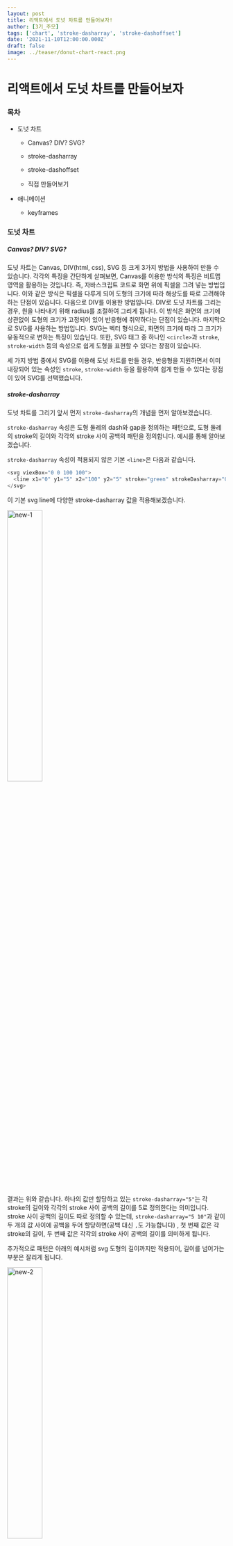 ```yaml
---
layout: post
title: 리액트에서 도넛 차트를 만들어보자!
author: [3기_주모]
tags: ['chart', 'stroke-dasharray', 'stroke-dashoffset']
date: '2021-11-10T12:00:00.000Z'
draft: false
image: ../teaser/donut-chart-react.png
---
```


# 리액트에서 도넛 차트를 만들어보자

### 목차

- 도넛 차트

  - Canvas? DIV? SVG?

  - stroke-dasharray

  - stroke-dashoffset

  - 직접 만들어보기

- 애니메이션
  - keyframes

### 도넛 차트

##### Canvas? DIV? SVG?

도넛 차트는 Canvas, DIV(html, css), SVG 등 크게 3가지 방법을 사용하여 만들 수 있습니다. 각각의 특징을 간단하게 살펴보면, Canvas를 이용한 방식의 특징은 비트맵 영역을 활용하는 것입니다. 즉, 자바스크립트 코드로 화면 위에 픽셀을 그려 넣는 방법입니다. 이와 같은 방식은 픽셀을 다루게 되어 도형의 크기에 따라 해상도를 따로 고려해야 하는 단점이 있습니다. 다음으로 DIV를 이용한 방법입니다. DIV로 도넛 차트를 그리는 경우, 원을 나타내기 위해 radius를 조절하여 그리게 됩니다. 이 방식은 화면의 크기에 상관없이 도형의 크기가 고정되어 있어 반응형에 취약하다는 단점이 있습니다. 마지막으로 SVG를 사용하는 방법입니다. SVG는 벡터 형식으로, 화면의 크기에 따라 그 크기가 유동적으로 변하는 특징이 있습닌다. 또한, SVG 태그 중 하나인 `<circle>`과 `stroke`, `stroke-width` 등의 속성으로 쉽게 도형을 표현할 수 있다는 장점이 있습니다.

세 가지 방법 중에서 SVG를 이용해 도넛 차트를 만들 경우, 반응형을 지원하면서 이미 내장되어 있는 속성인 `stroke`, `stroke-width` 등을 활용하여 쉽게 만들 수 있다는 장점이 있어 SVG를 선택했습니다.

##### stroke-dasharray

도넛 차트를 그리기 앞서 먼저 `stroke-dasharray`의 개념을 먼저 알아보겠습니다.

`stroke-dasharray` 속성은 도형 둘레의 dash와 gap을 정의하는 패턴으로, 도형 둘레의 stroke의 길이와 각각의 stroke 사이 공백의 패턴을 정의합니다. 예시를 통해 알아보겠습니다.

`stroke-dasharray` 속성이 적용되지 않은 기본 `<line>`은 다음과 같습니다.

```javascript
<svg viexBox="0 0 100 100">
  <line x1="0" y1="5" x2="100" y2="5" stroke="green" strokeDasharray="0" />
</svg>
```

이 기본 svg line에 다양한 stroke-dasharray 값을 적용해보겠습니다.

<img width="40%" alt="new-1" src="https://user-images.githubusercontent.com/40762111/140966870-741fedd3-45fe-46d3-9fee-02d8c10b0be0.png">

결과는 위와 같습니다. 하나의 값만 할당하고 있는 `stroke-dasharray="5"`는 각 stroke의 길이와 각각의 stroke 사이 공백의 길이를 5로 정의한다는 의미입니다. stroke 사이 공백의 길이도 따로 정의할 수 있는데, `stroke-dasharray="5 10"`과 같이 두 개의 값 사이에 공백을 두어 할당하면(공백 대신 `,`도 가능합니다) , 첫 번째 값은 각 stroke의 길이, 두 번째 값은 각각의 stroke 사이 공백의 길이를 의미하게 됩니다.

추가적으로 패턴은 아래의 예시처럼 svg 도형의 길이까지만 적용되어, 길이를 넘어가는 부분은 잘리게 됩니다.

<img width="40%" alt="new-2" src="https://user-images.githubusercontent.com/40762111/140972913-d2d2ea1e-550a-4668-b451-a33b19a2618b.png">

그럼 도넛에도 적용해 보겠습니다.

도넛의 둘레의 길이가 약 565인 원이 있습니다. 이 도넛에 `stroke-dasharray="20"`, `stroke-dasharray="40"`, `stroke-dasharray="60"` `stroke-dasharray="40 20"`을 각각 적용해 살펴보겠습니다.

<img width="40%" alt="3" src="https://user-images.githubusercontent.com/40762111/140849596-83847816-4d59-4488-957a-ebb4049f7101.png">

<img width="40%" alt="4" src="https://user-images.githubusercontent.com/40762111/140849600-51904ca8-09e5-4522-a125-5ad634ad6c33.png">

<img width="40%" alt="5" src="https://user-images.githubusercontent.com/40762111/140849605-ce7cd8a5-b675-48d7-a94b-8a5d27924a26.png">

<img width="40%" alt="6" src="https://user-images.githubusercontent.com/40762111/140851420-b836580a-9024-4f09-a237-f8233ebbd9d3.png">

위의 svg line 예시와 동일합니다. 다만 svg circle은 `stroke-dasharray` 패턴이 시계 3시 방향에서 시작한다는 특징이 있습니다.

##### stroke-dashoffset

이번에는 `stroke-dashoffset` 속성을 알아보겠습니다. `stroke-dashoffset`은 dash array를 렌더링 할 때 offset을 정의하는 속성입니다. 예시로 확인해 보겠습니다.

<img width="40%" alt="7" src="https://user-images.githubusercontent.com/40762111/141059819-b72235f6-811f-4cd4-ab3b-630cd7ab813d.png">

<img width="80%" alt="8" src="https://user-images.githubusercontent.com/40762111/141062621-9cc22bb1-84ea-4f13-950b-4d1a0dd1d145.png">

svg line의 기본 형태는 `stroke-dasharray="10 5"`입니다. 여기에 `stroke-dashoffset` 속성을 적용하면 할당되는 값에 따라 화면에 보이는 패턴이 변경됩니다. 두 번째 그림에서 네모 박스는 실제로 화면에서 보이는 영역입니다. 양수인 경우, 할당된 값만큼 네모 박스가 오른쪽으로 이동하여 박스 안에 속한 패턴이 화면에 보이게 됩니다. 음수인 경우, 그 반대인 왼쪽으로 이동합니다.

`stroke-dashoffset` 값에 따라 네모 박스가 이동한다고 하여 화면에 보이는 영역 자체가 이동한다고 착각할 수 있습니다. 하지만, 첫 번째 그림과 같이 화면에 보이는 영역의 위치는 동일하고 영역 내 패턴의 모습만 달라지게 됩니다.

##### 직접 만들어보기

만들고자 하는 차트는 75%를 표시하고 있는 도넛 차트입니다. 바로 진행해 보겠습니다.

환경은 CRA를 이용하여 구성했고, 전체적인 코드를 보여주기 위해서 도넛 차트를 컴포넌트로 따로 분리하지 않았습니다.

```javascript
// App.js

const App = () => (
  <div style={{ marginTop: '50px', marginLeft: '50px' }}>
    <div style={{ width: '200px', height: '200px' }}>
      <svg viewBox="0 0 200 200">
        <circle cx="100" cy="100" r="90" fill="none" stroke="beige" strokeWidth="20" />
        <circle
          cx="100"
          cy="100"
          r="90"
          fill="none"
          stroke="green"
          strokeWidth="20"
          strokeDasharray={2 * Math.PI * 90 * 0.75}
        />
      </svg>
    </div>
  </div>
);

export default App;
```

<img width="40%" alt="9" src="https://user-images.githubusercontent.com/40762111/141073412-6a563d47-d5bc-457c-a101-0964bcc1b159.png">

설명하기 앞서, 올바른 속성은 위 코드처럼 `strokeDasharray={2 * Math.PI * 90 * 0.75}`인데, 이해를 돕기 위해서 `stroke-dasharray="2πr * 0.75"`라고 표현하겠습니다.

75%의 도넛 차트를 그리기 위해서 `stroke-dasharray="2πr * 0.75"` 속성을 사용했습니다. 전체 원의 둘레 공식인 2 πr에 0.75를 곱한 값입니다.

> 둘레의 길이는 `2* Math.PI * 반지름` 또는 `document.getElementById().getTotalLength()` 등으로 구할 수 있습니다.

다음 과정은 도넛 차트를 반시계 방향으로 90° 회전시키는 것입니다. svg에서 도형을 회전시키기 위한 방법으로 `stroke-dasharray`와 `stroke-dashoffset` 속성을 활용할 수 있는데, `stroke-dasharray` 속성으로 먼저 패턴을 정의하고, `stroke-dashoffset` 속성을 이용해서 패턴에서 화면에 보이는 영역을 조정하는 방식입니다.

먼저 현재 도넛 차트에 정의되어 있는 패턴을 확인해 보겠습니다.

<img width="100%" alt="10" src="https://user-images.githubusercontent.com/40762111/141143067-03ad26e2-e503-4bdb-b546-20b5f2d0af56.png">

패턴은 위 그림과 같이 `stroke-dasharray="2πr * 0.75"`로, stroke의 길이와 stroke 사이 간격 모두 `2πr * 0.75`로 정의되어 있고, 화면에 보이는 영역은 빨간 네모 박스 부분입니다. 하지만 최종적으로 화면에 보여야 하는 영역은 다음과 같습니다.

<img width="40%" alt="11-2" src="https://user-images.githubusercontent.com/40762111/141103931-7accdbb9-858d-47e2-8a06-afcfec6c8295.png">

<img width="50%" alt="11" src="https://user-images.githubusercontent.com/40762111/141106723-38c43598-2eed-4f87-8e93-f76a91319c6c.png">

circle에서 stroke가 3시 방향에서 시작되므로, 12시 방향을 0°라고 했을 때, 3시 방향인 90°에서 9시 방향인 270°까지 색이 채워지고, 270°에서 360(0)°까지 공백, 0°에서 90°까지 다시 색이 채워져야 합니다.

현재 정의되어 있는 패턴으로는 `stroke-dashoffset`을 조정해도 목표로 하는 패턴을 표현할 수 없기 때문에, 패턴을 다시 정의합니다.

<img width="100%" alt="12" src="https://user-images.githubusercontent.com/40762111/141143083-b80a70a7-f02c-48bc-9245-d2af384008b2.png">

stroke의 길이는 전체 둘레의 75%에 해당하는 `2πr * 0.75`, 각 stroke 사이 공백은 전체 둘레의 25%에 해당하는 `2πr * 0.25`로 `stroke-dasharray="2πr * 0.75, 2πr * 0.25"`로 변경합니다.

> 각 stroke 사이 공백을 `2πr * 0.25`로 한 이유는 `stroke-dasharray`의 첫 번째 값과 두 번째 값을 합쳐 원 전체 둘레의 길이가 나오게 하기 위함입니다. 이렇게 하면 패턴이 반복되는 길이의 기준이 전체 원 둘레가 되어, 이후 `stroke-dashoffset` 속성을 적용하기 용이합니다.

<img width="100%" alt="13" src="https://user-images.githubusercontent.com/40762111/141143089-6609274b-b26f-420f-a381-ca588566f2f3.png">

그러고는 `stroke-dashoffset="2πr * 0.25"` 속성을 적용하여, 원하는 패턴이 화면에 보이도록 조정합니다. 위 그림에서 화면에 보이는 영역인 빨간 네모 박스의 시작이 180°로 되어 있고 그 위에 있는 도형의 모양도 이전 그림과 동일한데, 이는 이전 그림에서 `stroke-dashoffset` 속성을 적용하여 화면에 보이는 영역이 이동했다는 것을 나타내기 위함입니다. 실제로는 `stroke-dashoffset`의 조정과 동시에 다음과 같이 패턴이 변경됩니다.

<img width="100%" alt="14" src="https://user-images.githubusercontent.com/40762111/141143093-2d2d07b5-ed87-4e52-a85f-4b613ea75a4a.png">

최종 코드는 다음과 같습니다.

```javascript
// App.js

const App = () => (
  <div style={{ marginTop: '50px', marginLeft: '50px' }}>
    <div style={{ width: '200px', height: '200px' }}>
      <svg viewBox="0 0 200 200">
        <circle cx="100" cy="100" r="90" fill="none" stroke="beige" strokeWidth="20" />
        <circle
          cx="100"
          cy="100"
          r="90"
          fill="none"
          stroke="green"
          strokeWidth="20"
          strokeDasharray={`${2 * Math.PI * 90 * 0.75} ${2 * Math.PI * 90 * 0.25}`}
          strokeDashoffset={2 * Math.PI * 90 * 0.25}
        />
      </svg>
    </div>
  </div>
);

export default App;
```

<img width="40%" alt="15" src="https://user-images.githubusercontent.com/40762111/141095451-abd5cb83-a6aa-40d6-b299-aab495827b9c.png">

위 과정을 보면 `stroke-dasharray`와 `stroke-dashoffset` 속성을 이용해서 도넛 차트 만드는 방법이 굉장히 복잡해보입니다. 하지만, 다음과 같이 계산하여 쉽게 만들 수 있습니다.

```javascript
// React

// x = 원의 전체 둘레 길이
// a = 데이터에 해당하는 원의 둘레 길이 ex) 63% -> x * 0.63

<circle strokeDasharray="<a> <x - a>" strokeDashoffset="<0.25 * x>" />
```

### 애니메이션

애니메이션은 `@keyframes`를 이용하여 간단히 구현할 수 있습니다. 다음 예시는 스타일 라이브러리로는 [emotion](https://emotion.sh/docs/introduction)을 사용했습니다.

```javascript
// App.js

import { AnimatedCircle } from './App.styles';

const App = () => (
  <div style={{ marginTop: '50px', marginLeft: '50px' }}>
    <div style={{ width: '200px', height: '200px' }}>
      <svg viewBox="0 0 200 200">
        <circle cx="100" cy="100" r="90" fill="none" stroke="beige" strokeWidth="20" />
        <AnimatedCircle
          cx="100"
          cy="100"
          r="90"
          fill="none"
          stroke="green"
          strokeWidth="20"
          strokeDasharray={`${2 * Math.PI * 90 * 0.75} ${2 * Math.PI * 90 * 0.25}`}
          strokeDashoffset={2 * Math.PI * 90 * 0.25}
        />
      </svg>
    </div>
  </div>
);

export default App;
```

```javascript
// App.styles.js

import styled from '@emotion/styled';

const AnimatedCircle = styled.circle`
  animation: circle-fill-animation 2s ease;

  @keyframes circle-fill-animation {
    0% {
      stroke-dasharray: 0 ${2 * Math.PI * 90};
    }
  }
`;

export { AnimatedCircle };
```

`App.styles.js` 파일의 `@keyframes`에서 `0%`는 애니메이션의 시작을 의미합니다. 즉, 애니메이션 초기에는 `stroke-dasharray: 0 ${2 * Math.PI * 90}` 속성으로 각 stroke의 길이를 정의하지 않고, stroke 사이 공백을 원 전체 둘레로 정의하는 것을 의미합니다.

<video width="40%" autoplay loop>
    <source src="https://user-images.githubusercontent.com/40762111/141101301-03ad3f18-d37b-4930-962b-4aba3e1f7c5f.mov" type="video/mp4">
</video>

### 참조

https://developer.mozilla.org/en-US/docs/Web/SVG/Attribute/stroke-dasharray

https://developer.mozilla.org/en-US/docs/Web/SVG/Attribute/stroke-dashoffset

https://developer.mozilla.org/ko/docs/Web/CSS/@keyframes

